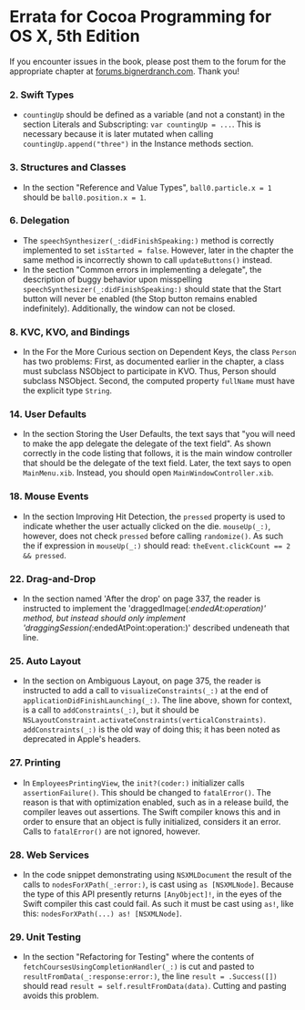 # Errata for Cocoa Programming for OS X, 5th Edition

If you encounter issues in the book, please post them to the forum for the appropriate chapter at [forums.bignerdranch.com][forum]. Thank you!

[forum]: http://forums.bignerdranch.com/viewforum.php?f=511


### 2. Swift Types

- `countingUp` should be defined as a variable (and not a constant) in the section Literals and Subscripting: `var countingUp = ...`. This is necessary because it is later mutated when calling `countingUp.append("three")` in the Instance methods section.

### 3. Structures and Classes

- In the section "Reference and Value Types", `ball0.particle.x = 1` should be `ball0.position.x = 1`.

### 6. Delegation

- The `speechSynthesizer(_:didFinishSpeaking:)` method is correctly implemented to set `isStarted = false`. However, later in the chapter the same method is incorrectly shown to call `updateButtons()` instead.
- In the section "Common errors in implementing a delegate", the description of buggy behavior upon misspelling `speechSynthesizer(_:didFinishSpeaking:)` should state that the Start button will never be enabled (the Stop button remains enabled indefinitely). Additionally, the window can not be closed.

### 8. KVC, KVO, and Bindings

- In the For the More Curious section on Dependent Keys, the class `Person` has two problems: First, as documented earlier in the chapter, a class must subclass NSObject to participate in KVO. Thus, Person should subclass NSObject. Second, the computed property `fullName` must have the explicit type `String`.

### 14. User Defaults

- In the section Storing the User Defaults, the text says that "you will need to make the app delegate the delegate of the text field". As shown correctly in the code listing that follows, it is the main window controller that should be the delegate of the text field. Later, the text says to open `MainMenu.xib`. Instead, you should open `MainWindowController.xib`.

### 18. Mouse Events

- In the section Improving Hit Detection, the `pressed` property is used to indicate whether the user actually clicked on the die. `mouseUp(_:)`, however, does not check `pressed` before calling `randomize()`. As such the if expression in `mouseUp(_:)` should read: `theEvent.clickCount == 2 && pressed`.

### 22. Drag-and-Drop

- In the section named 'After the drop' on page 337, the reader is instructed to implement the 'draggedImage(_:endedAt:operation)' method, but instead should only implement 'draggingSession(_:endedAtPoint:operation:)' described undeneath that line.

### 25. Auto Layout

- In the section on Ambiguous Layout, on page 375, the reader is instructed to add a call to `visualizeConstraints(_:)` at the end of `applicationDidFinishLaunching(_:)`. The line above, shown for context, is a call to `addConstraints(_:)`, but it should be `NSLayoutConstraint.activateConstraints(verticalConstraints)`.  `addConstraints(_:)` is the old way of doing this; it has been noted as deprecated in Apple's headers.

### 27. Printing

- In `EmployeesPrintingView`, the `init?(coder:)` initializer calls `assertionFailure()`. This should be changed to `fatalError()`. The reason is that with optimization enabled, such as in a release build, the compiler leaves out assertions. The Swift compiler knows this and in order to ensure that an object is fully initialized, considers it an error. Calls to `fatalError()` are not ignored, however.

### 28. Web Services

- In the code snippet demonstrating using `NSXMLDocument` the result of the calls to `nodesForXPath(_:error:)`, is cast using `as [NSXMLNode]`. Because the type of this API presently returns `[AnyObject]!`, in the eyes of the Swift compiler this cast could fail. As such it must be cast using `as!`, like this: `nodesForXPath(...) as! [NSXMLNode]`.


### 29. Unit Testing

- In the section "Refactoring for Testing" where the contents of `fetchCoursesUsingCompletionHandler(_:)` is cut and pasted to `resultFromData(_:response:error:)`, the line `result = .Success([])` should read `result = self.resultFromData(data)`. Cutting and pasting avoids this problem.
